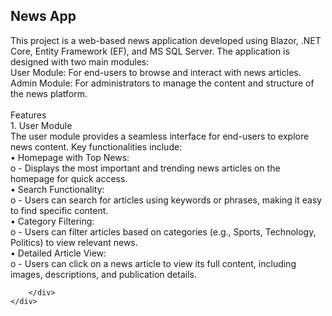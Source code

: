 <div>
    <div>
        <h2>
            News App
        </h2>
        <div>
            This project is a web-based news application developed using Blazor, .NET Core, Entity Framework (EF), and MS SQL Server. The application is designed with two main modules:
            <br />
            User Module: For end-users to browse and interact with news articles.
            <br />
            Admin Module: For administrators to manage the content and structure of the news platform.
            <br />
            <br />
        </div>
        <div>
            Features
            <br />
            1. User Module
            <br />
            The user module provides a seamless interface for end-users to explore news content. Key functionalities include:
            <br />
            • Homepage with Top News:
            <br />
            o - Displays the most important and trending news articles on the homepage for quick access.
            <br />
            • Search Functionality:
            <br />
            o - Users can search for articles using keywords or phrases, making it easy to find specific content.
            <br />
            • Category Filtering:
            <br />
            o - Users can filter articles based on categories (e.g., Sports, Technology, Politics) to view relevant news.
            <br />
            • Detailed Article View:
            <br />
            o - Users can click on a news article to view its full content, including images, descriptions, and publication details.
            <br />

        </div>
    </div>
</div>
